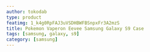```yaml
---
author: tokodab
type: product
featimg: 1_k4g0RpFAJ3uVSDHBWFBSnpxFr3A2mzS
title: Pokemon Vaperon Eevee Samsung Galaxy S9 Case
tags: [samsung, galaxy, s9]
category: [samsung]
---
```

